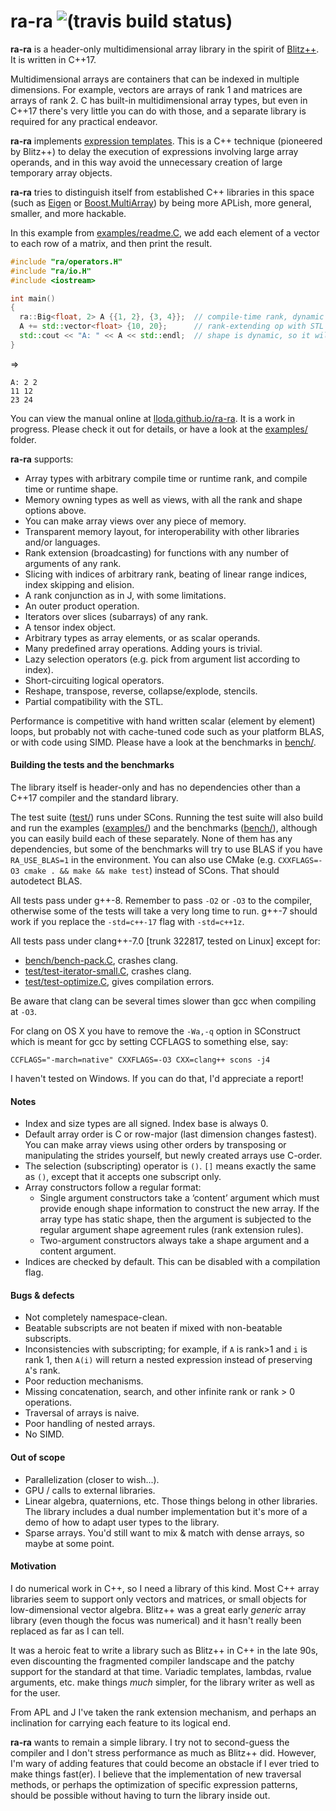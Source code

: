 
# ra-ra ![(travis build status)](https://travis-ci.org/lloda/ra-ra.svg?branch=master) #

**ra-ra** is a header-only multidimensional array library in the spirit of [Blitz++](http://blitz.sourceforge.net). It is written in C++17.

Multidimensional arrays are containers that can be indexed in multiple dimensions. For example, vectors are arrays of rank 1 and matrices are arrays of rank 2. C has built-in multidimensional array types, but even in C++17 there's very little you can do with those, and a separate library is required for any practical endeavor.

**ra-ra** implements [expression templates](https://en.wikipedia.org/wiki/Expression_templates). This is a C++ technique (pioneered by Blitz++) to delay the execution of expressions involving large array operands, and in this way avoid the unnecessary creation of large temporary array objects.

**ra-ra** tries to distinguish itself from established C++ libraries in this space (such as [Eigen](https://eigen.tuxfamily.org) or [Boost.MultiArray](www.boost.org/doc/libs/master/libs/multi_array/doc/user.html)) by being more APLish, more general, smaller, and more hackable.

In this example from [examples/readme.C](examples/readme.C), we add each element of a vector to each row of a matrix, and then print the result.

```c++
#include "ra/operators.H"
#include "ra/io.H"
#include <iostream>

int main()
{
  ra::Big<float, 2> A {{1, 2}, {3, 4}};  // compile-time rank, dynamic shape
  A += std::vector<float> {10, 20};      // rank-extending op with STL object
  std::cout << "A: " << A << std::endl;  // shape is dynamic, so it will be printed
}
```
⇒
```
A: 2 2
11 12
23 24
```

You can view the manual online at [lloda.github.io/ra-ra](https://lloda.github.io/ra-ra). It is a work in progress. Please check it out for details, or have a look at the [examples/](examples/) folder.

**ra-ra** supports:

* Array types with arbitrary compile time or runtime rank, and compile time or runtime shape.
* Memory owning types as well as views, with all the rank and shape options above.
* You can make array views over any piece of memory.
* Transparent memory layout, for interoperability with other libraries and/or languages.
* Rank extension (broadcasting) for functions with any number of arguments of any rank.
* Slicing with indices of arbitrary rank, beating of linear range indices, index skipping and elision.
* A rank conjunction as in J, with some limitations.
* An outer product operation.
* Iterators over slices (subarrays) of any rank.
* A tensor index object.
* Arbitrary types as array elements, or as scalar operands.
* Many predefined array operations. Adding yours is trivial.
* Lazy selection operators (e.g. pick from argument list according to index).
* Short-circuiting logical operators.
* Reshape, transpose, reverse, collapse/explode, stencils.
* Partial compatibility with the STL.

Performance is competitive with hand written scalar (element by element) loops, but probably not with cache-tuned code such as your platform BLAS, or with code using SIMD. Please have a look at the benchmarks in [bench/](bench/).

#### Building the tests and the benchmarks

The library itself is header-only and has no dependencies other than a C++17 compiler and the standard library.

The test suite ([test/](test/)) runs under SCons. Running the test suite will also build and run the examples ([examples/](examples/)) and the benchmarks ([bench/](bench/)), although you can easily build each of these separately. None of them has any dependencies, but some of the benchmarks will try to use BLAS if you have `RA_USE_BLAS=1` in the environment. You can also use CMake (e.g. `CXXFLAGS=-O3 cmake . && make && make test`) instead of SCons. That should autodetect BLAS.

All tests pass under g++-8. Remember to pass `-O2` or `-O3` to the compiler, otherwise some of the tests will take a very long time to run. g++-7 should work if you replace the `-std=c++-17` flag with `-std=c++1z`.

All tests pass under clang++-7.0 [trunk 322817, tested on Linux] except for:

* [bench/bench-pack.C](bench/bench-pack.C), crashes clang.
* [test/test-iterator-small.C](test/test-iterator-small.C), crashes clang.
* [test/test-optimize.C](test/test-optimize.C), gives compilation errors.

Be aware that clang can be several times slower than gcc when compiling at `-O3`.

For clang on OS X you have to remove the `-Wa,-q` option in SConstruct which is meant for gcc by setting CCFLAGS to something else, say:

  ```
  CCFLAGS="-march=native" CXXFLAGS=-O3 CXX=clang++ scons -j4
  ```

I haven't tested on Windows. If you can do that, I'd appreciate a report!

#### Notes

* Index and size types are all signed. Index base is always 0.
* Default array order is C or row-major (last dimension changes fastest). You can make array views using other orders by transposing or manipulating the strides yourself, but newly created arrays use C-order.
* The selection (subscripting) operator is `()`. `[]` means exactly the same as `()`, except that it accepts one
  subscript only.
* Array constructors follow a regular format:
  - Single argument constructors take a ‘content’ argument which must provide  enough shape information to construct the new array. If the array type has static shape, then the argument is subjected to the regular argument shape agreement rules (rank extension rules).
  - Two-argument constructors always take a shape argument and a content argument.
* Indices are checked by default. This can be disabled with a compilation flag.


#### Bugs & defects

* Not completely namespace-clean.
* Beatable subscripts are not beaten if mixed with non-beatable subscripts.
* Inconsistencies with subscripting; for example, if `A` is rank>1 and `i` is rank 1, then `A(i)` will return a nested expression instead of preserving `A`'s rank.
* Poor reduction mechanisms.
* Missing concatenation, search, and other infinite rank or rank > 0 operations.
* Traversal of arrays is naive.
* Poor handling of nested arrays.
* No SIMD.


#### Out of scope

* Parallelization (closer to wish...).
* GPU / calls to external libraries.
* Linear algebra, quaternions, etc. Those things belong in other libraries. The library includes a dual number implementation but it's more of a demo of how to adapt user types to the library.
* Sparse arrays. You'd still want to mix & match with dense arrays, so maybe at some point.


#### Motivation

I do numerical work in C++, so I need a library of this kind. Most C++ array libraries seem to support only vectors and matrices, or small objects for low-dimensional vector algebra. Blitz++ was a great early *generic* array library (even though the focus was numerical) and it hasn't really been replaced as far as I can tell.

It was a heroic feat to write a library such as Blitz++ in C++ in the late 90s, even discounting the fragmented compiler landscape and the patchy support for the standard at that time. Variadic templates, lambdas, rvalue arguments, etc. make things *much* simpler, for the library writer as well as for the user.

From APL and J I've taken the rank extension mechanism, and perhaps an inclination for carrying each feature to its logical end.

**ra-ra** wants to remain a simple library. I try not to second-guess the compiler and I don't stress performance as much as Blitz++ did. However, I'm wary of adding features that could become an obstacle if I ever tried to make things fast(er). I believe that the implementation of new traversal methods, or perhaps the optimization of specific expression patterns, should be possible without having to turn the library inside out.
